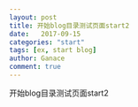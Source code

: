 ```yaml
---
layout: post
title: 开始blog目录测试页面start2
date:   2017-09-15
categories: "start"
tags: [ex, start blog]
author: Ganace
comment: true
---
```


开始blog目录测试页面start2
